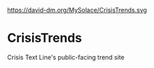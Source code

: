 https://david-dm.org/MySolace/CrisisTrends.svg

# CrisisTrends

Crisis Text Line's public-facing trend site
